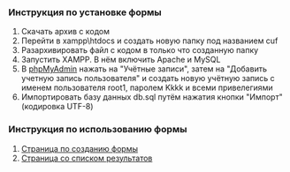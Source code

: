 ### Инструкция по установке формы
1. Скачать архив с кодом
2. Перейти в xampp\htdocs и создать новую папку под названием cuf
3. Разархивировать файл с кодом в только что созданную папку
4. Запустить XAMPP. В нём включить Apache и MySQL
5. В [phpMyAdmin](http://localhost/phpmyadmin/) нажать на "Учётные записи", затем на "Добавить учетную запись пользователя" и создать новую учётную запись с именем пользователя root1, паролем Kkkk и всеми привелегиями
6. Импортировать базу данных db.sql путём нажатия кнопки "Импорт" (кодировка UTF-8)

### Инструкция по использованию формы
1. [Страница по созданию формы](http://localhost/cuf/index.html)
2. [Страница со списком результатов](http://localhost/cuf/index.php)
